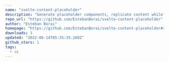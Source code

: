 ```yaml
---
name: "svelte-content-placeholder"
description: "Generate placeholder components, replicate content while loading."
repo_url: "https://github.com/EstebanBorai/svelte-content-placeholder"
author: "Esteban Borai"
homepage: "https://github.com/EstebanBorai/svelte-content-placeholder#readme"
downloads: 3
updated: "2022-06-14T05:35:35.260Z"
github_stars: 1
tags: 
  - ui
---
```

